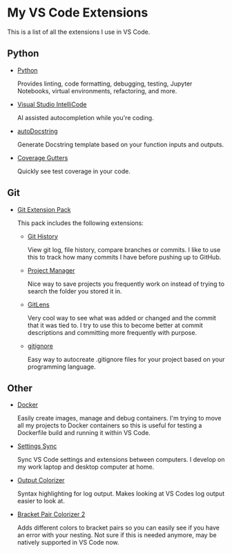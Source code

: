# My VS Code Extensions

This is a list of all the extensions I use in VS Code.

## Python

- [Python](https://marketplace.visualstudio.com/items?itemName=ms-python.python)

    Provides linting, code formatting, debugging, testing, Jupyter Notebooks, virtual environments, refactoring, and more.

- [Visual Studio IntelliCode](https://marketplace.visualstudio.com/items?itemName=VisualStudioExptTeam.vscodeintellicode)

    AI assisted autocompletion while you're coding.  

- [autoDocstring](https://marketplace.visualstudio.com/items?itemName=njpwerner.autodocstring)

    Generate Docstring template based on your function inputs and outputs.

- [Coverage Gutters](https://marketplace.visualstudio.com/items?itemName=ryanluker.vscode-coverage-gutters)

    Quickly see test coverage in your code.

## Git

- [Git Extension Pack](https://marketplace.visualstudio.com/items?itemName=donjayamanne.git-extension-pack)

    This pack includes the following extensions:

    - [Git History](https://marketplace.visualstudio.com/items?itemName=donjayamanne.githistory)

        View git log, file history, compare branches or commits.  I like to use this to track how many commits I have before pushing up to GitHub.

    - [Project Manager](https://marketplace.visualstudio.com/items?itemName=alefragnani.project-manager)

        Nice way to save projects you frequently work on instead of trying to search the folder you stored it in.

    - [GitLens](https://marketplace.visualstudio.com/items?itemName=eamodio.gitlens)

        Very cool way to see what was added or changed and the commit that it was tied to.  I try to use this to become better at commit descriptions and committing more frequently with purpose.

    - [gitignore](https://marketplace.visualstudio.com/items?itemName=codezombiech.gitignore)

        Easy way to autocreate .gitignore files for your project based on your programming language.

## Other

- [Docker](https://marketplace.visualstudio.com/items?itemName=ms-azuretools.vscode-docker)

    Easily create images, manage and debug containers.  I'm trying to move all my projects to Docker containers so this is useful for testing a Dockerfile build and running it within VS Code.

- [Settings Sync](https://marketplace.visualstudio.com/items?itemName=Shan.code-settings-sync)

    Sync VS Code settings and extensions between computers.  I develop on my work laptop and desktop computer at home.

- [Output Colorizer](https://marketplace.visualstudio.com/items?itemName=IBM.output-colorizer)

    Syntax highlighting for log output.  Makes looking at VS Codes log output easier to look at.

- [Bracket Pair Colorizer 2](https://marketplace.visualstudio.com/items?itemName=CoenraadS.bracket-pair-colorizer-2)

    Adds different colors to bracket pairs so you can easily see if you have an error with your nesting.  Not sure if this is needed anymore, may be natively supported in VS Code now.
